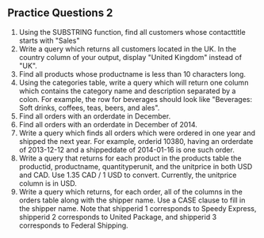 ## Practice Questions 2

1. Using the SUBSTRING function, find all customers whose contacttitle starts with "Sales"
2. Write a query which returns all customers located in the UK. In the country column of your output, display "United Kingdom" instead of "UK".
3. Find all products whose productname is less than 10 characters long.
4. Using the categories table, write a query which will return one column which contains the category name and description separated by a colon. For example, the row for beverages should look like "Beverages: Soft drinks, coffees, teas, beers, and ales".
5. Find all orders with an orderdate in December.
6. Find all orders with an orderdate in December of 2014.
7. Write a query which finds all orders which were ordered in one year and shipped the next year. For example, orderid 10380, having an orderdate of 2013-12-12 and a shippeddate of 2014-01-16 is one such order.
8. Write a query that returns for each product in the products table the productid, productname, quantityperunit, and the unitprice in both USD and CAD. Use 1.35 CAD / 1 USD to convert. Currently, the unitprice column is in USD.
9. Write a query which returns, for each order, all of the columns in the orders table along with the shipper name. Use a CASE clause to fill in the shipper name. Note that shipperid 1 corresponds to Speedy Express, shipperid 2 corresponds to United Package, and shipperid 3 corresponds to Federal Shipping.